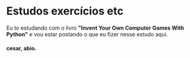 # Estudos exercícios etc

Eu to estudando com o livro **"Invent Your Own Computer Games With Python"** e vou estar postando o que eu fizer nesse estudo aqui.

#### cesar, abio.